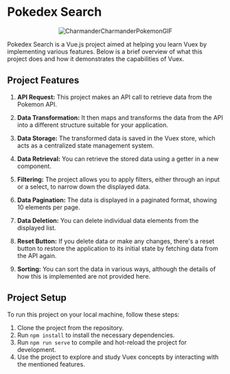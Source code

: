 # Pokedex Search

<div align="center">
  <img src="https://github.com/santanagabi/pokedex-search/assets/95951195/ca88d08f-9d3e-46da-bde8-e0bc6534d6c3" alt="CharmanderCharmanderPokemonGIF">
</div>

Pokedex Search is a Vue.js project aimed at helping you learn Vuex by implementing various features. Below is a brief overview of what this project does and how it demonstrates the capabilities of Vuex.

## Project Features
1. **API Request:** This project makes an API call to retrieve data from the Pokemon API.

2. **Data Transformation:** It then maps and transforms the data from the API into a different structure suitable for your application.

3. **Data Storage:** The transformed data is saved in the Vuex store, which acts as a centralized state management system.

4. **Data Retrieval:** You can retrieve the stored data using a getter in a new component.

5. **Filtering:** The project allows you to apply filters, either through an input or a select, to narrow down the displayed data.

6. **Data Pagination:** The data is displayed in a paginated format, showing 10 elements per page.

7. **Data Deletion:** You can delete individual data elements from the displayed list.

8. **Reset Button:** If you delete data or make any changes, there's a reset button to restore the application to its initial state by fetching data from the API again.

9. **Sorting:** You can sort the data in various ways, although the details of how this is implemented are not provided here.

## Project Setup
To run this project on your local machine, follow these steps:

1. Clone the project from the repository.
2. Run `npm install` to install the necessary dependencies.
3. Run `npm run serve` to compile and hot-reload the project for development.
4. Use the project to explore and study Vuex concepts by interacting with the mentioned features.
